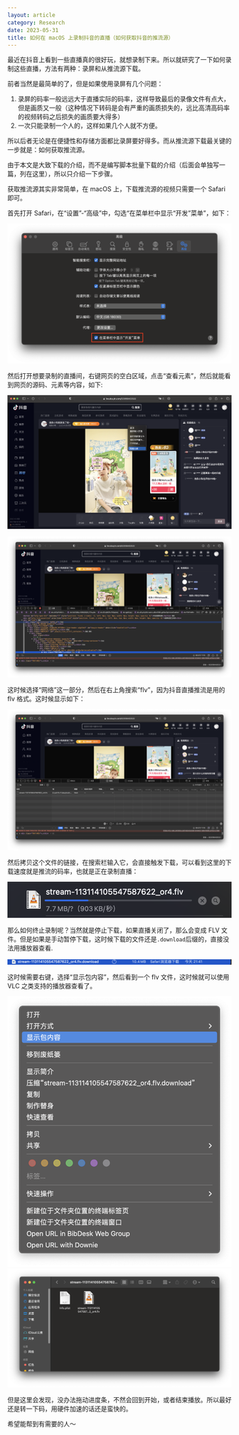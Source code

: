 ```yaml
---
layout: article
category: Research
date: 2023-05-31
title: 如何在 macOS 上录制抖音的直播（如何获取抖音的推流源）
---
```

<!-- excerpt-start -->
最近在抖音上看到一些直播真的很好玩，就想录制下来。所以就研究了一下如何录制这些直播，方法有两种：录屏和从推流源下载。

前者当然是最简单的了，但是如果使用录屏有几个问题：
1. 录屏的码率一般远远大于直播实际的码率，这样导致最后的录像文件有点大，但是画质又一般（这种情况下转码是会有严重的画质损失的，远比高清高码率的视频转码之后损失的画质要大得多）
2. 一次只能录制一个人的，这样如果几个人就不方便。

所以后者无论是在便捷性和存储方面都比录屏要好得多。而从推流源下载最关键的一步就是：如何获取推流源。

由于本文是大致下载的介绍，而不是编写脚本批量下载的介绍（后面会单独写一篇，列在这里），所以只介绍一下步骤。

获取推流源其实非常简单，在 macOS 上，下载推流源的视频只需要一个 Safari 即可。

首先打开 Safari，在“设置”-“高级”中，勾选“在菜单栏中显示“开发”菜单”，如下：

<img alt="在“设置”-“高级”中，勾选“在菜单栏中显示“开发”菜单”" src="/assets/images/dc26346f66957a977f05c991774c20f8.png" style="box-shadow: 0px 0px 0px 0px">

然后打开想要录制的直播间，右键网页的空白区域，点击“查看元素”，然后就能看到网页的源码、元素等内容，如下:

![打开想要录制的抖音直播间，右键网页的空白区域，点击“查看元素”](/assets/images/8d402f52a20275733073b3b5aace021a.png)

<img alt="然后就能看到网页的源码、元素等内容" src="/assets/images/4ca31da3b10bf46583c159d83fcb2751.png" style="box-shadow: 0px 0px 0px 0px">

这时候选择“网络”这一部分，然后在右上角搜索“flv”，因为抖音直播推流是用的 flv 格式。这时候显示如下：

<img alt="选择“网络”这一部分，然后在右上角搜索“flv”" src="/assets/images/a4ad3b528ef3c756847542890aeda1a0.png" style="box-shadow: 0px 0px 0px 0px">

然后拷贝这个文件的链接，在搜索栏输入它，会直接触发下载，可以看到这里的下载速度就是推流的码率，也就是正在录制直播：

![拷贝这个文件的链接，在搜索栏输入它，会直接触发下载，可以看到这里的下载速度就是推流的码率，也就是正在录制直播](/assets/images/7390953c62a4449f8447c10e686f4aa9.png)

那么如何终止录制呢？当然就是停止下载，如果直播关闭了，那么会变成 FLV 文件。但是如果是手动暂停下载，这时候下载的文件还是`.download`后缀的，直接没法用播放器查看.

![这时候下载的文件还是`.download`后缀的](/assets/images/f89dd961606b56312b075d96729479a8.png)

这时候需要右键，选择“显示包内容”，然后看到一个 flv 文件，这时候就可以使用 VLC 之类支持的播放器查看了。

<img alt="这时候需要右键，选择“显示包内容”" src="/assets/images/13bff9b7b0b2b324522e934afd0aa077.png" style="box-shadow: 0px 0px 0px 0px">

<img alt="看到一个 flv 文件" src="/assets/images/8524f7bfe823c93c90f38945b3c07cc1.png" style="box-shadow: 0px 0px 0px 0px">

但是这里会发现，没办法拖动进度条，不然会回到开始，或者结束播放。所以最好还是转一下码，用硬件加速的话还是蛮快的。

希望能帮到有需要的人～